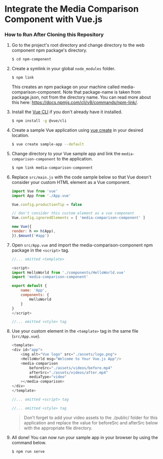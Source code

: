 # Integrate the Media Comparison Component with Vue.js

### How to Run After Cloning this Repository

1. Go to the project's root directory and change directory to the web component npm package's directory.
    
    ```sh
    $ cd npm-component
    ```

2. Create a symlink in your global `node_modules` folder.
    
    ```sh
    $ npm link
    ```
    This creates an npm package on your machine called media-comparison-component. Note that package-name is taken from package.json, not from the directory name. You can read more about this here: https://docs.npmjs.com/cli/v8/commands/npm-link/.

3. Install the [Vue CLI](https://cli.vuejs.org/guide/creating-a-project.html#vue-create) if you don't already have it installed.
    
    ```sh
    $ npm install -g @vue/cli
    ```

4. Create a sample Vue application using [vue create](https://cli.vuejs.org/guide/creating-a-project.html#vue-create) in your desired location.
    
    ```sh
    $ vue create sample-app --default
    ```

5. Change directory to your Vue sample app and link the `media-comparison-component` to the application.
    
    ```sh
    $ npm link media-comparison-component
    ```

6. Replace `src/main.js` with the code sample below so that Vue doesn't consider your custom HTML element as a Vue component.
    
    ```js
    import Vue from 'vue'
    import App from './App.vue'
    
    Vue.config.productionTip = false
    
    // don't consider this custom element as a vue component
    Vue.config.ignoredElements = [ 'media-comparison-component' ]
    
    new Vue({
    render: h => h(App),
    }).$mount('#app')
    ```

7. Open `src/App.vue` and import the media-comparison-component npm package in the `<script>` tag.

    ```js
    //... omitted <template>
    
    <script>
    import HelloWorld from './components/HelloWorld.vue'
    import 'media-comparison-component'
    
    export default {
        name: 'App',
        components: {
            HelloWorld
        }
    }
    </script>
    
    //... omitted <style> tag
    ```

8. Use your custom element in the `<template>` tag in the same file (`src/App.vue`).

    ```js
    <template>
    <div id="app">
        <img alt="Vue logo" src="./assets/logo.png">
        <HelloWorld msg="Welcome to Your Vue.js App"/>
        <media-comparison
            beforeSrc="./assets/videos/before.mp4"
            afterSrc="./assets/videos/after.mp4"
            mediaType="video"
        ></media-comparison>
    </div>
    </template>
    
    //... omitted <script> tag
    
    //... omitted <style> tag
    ```

    > Don't forget to add your video assets to the ./public/ folder for this application and replace the value for beforeSrc and afterSrc below with the appropriate file directory.

9. All done! You can now run your sample app in your browser by using the command below.
    ```sh
    $ npm run serve
    ```
